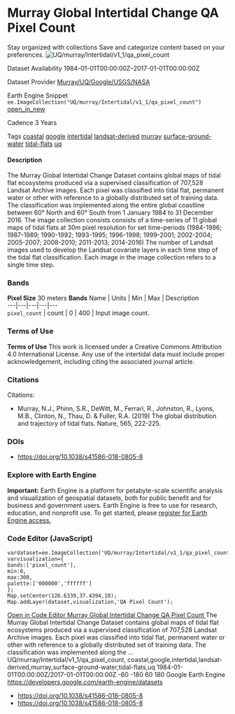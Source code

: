  
#  Murray Global Intertidal Change QA Pixel Count 
Stay organized with collections  Save and categorize content based on your preferences. 
![UQ/murray/Intertidal/v1_1/qa_pixel_count](https://developers.google.com/earth-engine/datasets/images/UQ/UQ_murray_Intertidal_v1_1_qa_pixel_count_sample.png) 

Dataset Availability
    1984-01-01T00:00:00Z–2017-01-01T00:00:00Z 

Dataset Provider
     [ Murray/UQ/Google/USGS/NASA ](https://intertidal.app) 

Earth Engine Snippet
     `    ee.ImageCollection("UQ/murray/Intertidal/v1_1/qa_pixel_count")   ` [ open_in_new ](https://code.earthengine.google.com/?scriptPath=Examples:Datasets/UQ/UQ_murray_Intertidal_v1_1_qa_pixel_count) 

Cadence
    3 Years 

Tags
     [coastal](https://developers.google.com/earth-engine/datasets/tags/coastal) [google](https://developers.google.com/earth-engine/datasets/tags/google) [intertidal](https://developers.google.com/earth-engine/datasets/tags/intertidal) [landsat-derived](https://developers.google.com/earth-engine/datasets/tags/landsat-derived) [murray](https://developers.google.com/earth-engine/datasets/tags/murray) [surface-ground-water](https://developers.google.com/earth-engine/datasets/tags/surface-ground-water) [tidal-flats](https://developers.google.com/earth-engine/datasets/tags/tidal-flats) [uq](https://developers.google.com/earth-engine/datasets/tags/uq)
#### Description
The Murray Global Intertidal Change Dataset contains global maps of tidal flat ecosystems produced via a supervised classification of 707,528 Landsat Archive images. Each pixel was classified into tidal flat, permanent water or other with reference to a globally distributed set of training data.
The classification was implemented along the entire global coastline between 60° North and 60° South from 1 January 1984 to 31 December 2016. The image collection consists consists of a time-series of 11 global maps of tidal flats at 30m pixel resolution for set time-periods (1984-1986; 1987-1989; 1990-1992; 1993-1995; 1996-1998; 1999-2001; 2002-2004; 2005-2007; 2008-2010; 2011-2013; 2014-2016)
The number of Landsat images used to develop the Landsat covariate layers in each time step of the tidal flat classification. Each image in the image collection refers to a single time step.
### Bands
**Pixel Size** 30 meters 
**Bands**
Name | Units | Min | Max | Description  
---|---|---|---|---  
`pixel_count` | count |  0  |  400  | Input image count.  
### Terms of Use
**Terms of Use**
This work is licensed under a Creative Commons Attribution 4.0 International License.
Any use of the intertidal data must include proper acknowledgement, including citing the associated journal article.
### Citations
Citations:
  * Murray, N.J., Phinn, S.R., DeWitt, M., Ferrari, R., Johnston, R., Lyons, M.B., Clinton, N., Thau, D. & Fuller, R.A. (2019) The global distribution and trajectory of tidal flats. Nature, 565, 222-225.


### DOIs
  * [ https://doi.org/10.1038/s41586-018-0805-8 ](https://doi.org/10.1038/s41586-018-0805-8)


### Explore with Earth Engine
**Important:** Earth Engine is a platform for petabyte-scale scientific analysis and visualization of geospatial datasets, both for public benefit and for business and government users. Earth Engine is free to use for research, education, and nonprofit use. To get started, please [register for Earth Engine access.](https://console.cloud.google.com/earth-engine)
### Code Editor (JavaScript)
```
vardataset=ee.ImageCollection('UQ/murray/Intertidal/v1_1/qa_pixel_count');
varvisualization={
bands:['pixel_count'],
min:0,
max:300,
palette:['000000','ffffff']
};
Map.setCenter(126.6339,37.4394,10);
Map.addLayer(dataset,visualization,'QA Pixel Count');
```
[ Open in Code Editor ](https://code.earthengine.google.com/?scriptPath=Examples:Datasets/UQ/UQ_murray_Intertidal_v1_1_qa_pixel_count)
[ Murray Global Intertidal Change QA Pixel Count ](https://developers.google.com/earth-engine/datasets/catalog/UQ_murray_Intertidal_v1_1_qa_pixel_count)
The Murray Global Intertidal Change Dataset contains global maps of tidal flat ecosystems produced via a supervised classification of 707,528 Landsat Archive images. Each pixel was classified into tidal flat, permanent water or other with reference to a globally distributed set of training data. The classification was implemented along the …
UQ/murray/Intertidal/v1_1/qa_pixel_count, coastal,google,intertidal,landsat-derived,murray,surface-ground-water,tidal-flats,uq 
1984-01-01T00:00:00Z/2017-01-01T00:00:00Z
-60 -180 60 180 
Google Earth Engine
https://developers.google.com/earth-engine/datasets
  * [ https://doi.org/10.1038/s41586-018-0805-8 ](https://doi.org/https://intertidal.app)
  * [ https://doi.org/10.1038/s41586-018-0805-8 ](https://doi.org/https://developers.google.com/earth-engine/datasets/catalog/UQ_murray_Intertidal_v1_1_qa_pixel_count)


